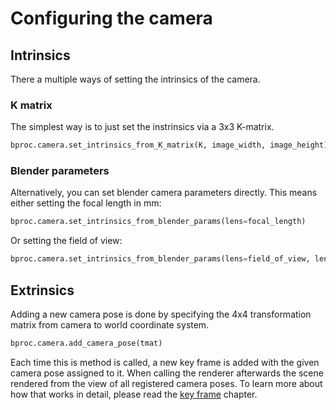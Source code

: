 # Configuring the camera

## Intrinsics

There a multiple ways of setting the intrinsics of the camera.

### K matrix

The simplest way is to just set the instrinsics via a 3x3 K-matrix.

```python
bproc.camera.set_intrinsics_from_K_matrix(K, image_width, image_height)
```

### Blender parameters

Alternatively, you can set blender camera parameters directly. 
This means either setting the focal length in mm:

```python
bproc.camera.set_intrinsics_from_blender_params(lens=focal_length)
```

Or setting the field of view:

```python
bproc.camera.set_intrinsics_from_blender_params(lens=field_of_view, lens_unit="FOV")
```

## Extrinsics

Adding a new camera pose is done by specifying the 4x4 transformation matrix from camera to world coordinate system.

```python
bproc.camera.add_camera_pose(tmat)
```

Each time this is method is called, a new key frame is added with the given camera pose assigned to it.
When calling the renderer afterwards the scene rendered from the view of all registered camera poses.
To learn more about how that works in detail, please read the [key frame](key_frames.md) chapter.